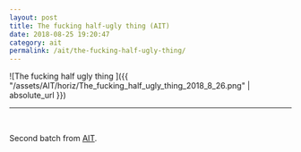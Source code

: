 ```yaml
---
layout: post
title: The fucking half-ugly thing (AIT)
date: 2018-08-25 19:20:47
category: ait
permalink: /ait/the-fucking-half-ugly-thing/ 
---
```


![The fucking half ugly thing ]({{ "/assets/AIT/horiz/The_fucking_half_ugly_thing_2018_8_26.png" | absolute_url }})

---

&nbsp;
&nbsp;


Second batch from [AIT](https://github.com/jchwenger/AIT).
